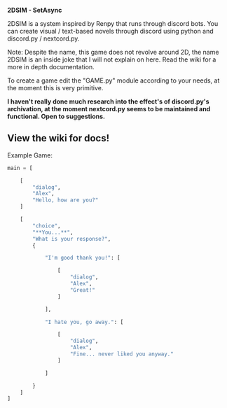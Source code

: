 **2DSIM - SetAsync**

2DSIM is a system inspired by Renpy that runs through discord bots. You can create visual / text-based novels through discord using python and discord.py / nextcord.py.

Note: Despite the name, this game does not revolve around 2D, the name 2DSIM is an inside joke that I will not explain on here.
Read the wiki for a more in depth documentation.

To create a game edit the "GAME.py" module according to your needs, at the moment this is very primitive.

__I haven't really done much research into the effect's of discord.py's archivation, at the moment nextcord.py seems to be maintained and functional. Open to suggestions.__ 

## View the wiki for docs!

Example Game:
```py
main = [

    [
        "dialog",
        "Alex",
        "Hello, how are you?"
    ]

    [
        "choice",
        "**You...**",
        "What is your response?",
        {

            "I'm good thank you!": [

                [
                    "dialog",
                    "Alex",
                    "Great!"
                ]

            ],

            "I hate you, go away.": [

                [
                    "dialog",
                    "Alex",
                    "Fine... never liked you anyway."
                ]

            ]

        }
    ]
]
```
